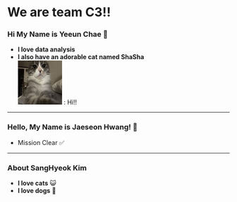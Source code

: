 # We are team C3!!
### Hi My Name is Yeeun Chae 🎅
- **I love data analysis**
- **I also have an adorable cat named ShaSha**  
<img src="shasha.jpg" width="100px" height="100px"></img> : Hi!! 

---

### Hello, My Name is Jaeseon Hwang! 🎉
* Mission Clear ✅

---

### About SangHyeok Kim
- **I love cats** 😺  
- **I love dogs** 🐶  
